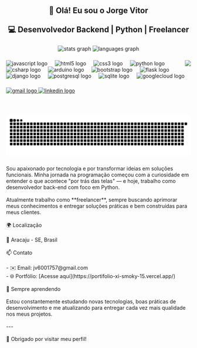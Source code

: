 <br clear="both">

<h2 align="center">👋 Olá! Eu sou o Jorge Vitor<br><br>💻 Desenvolvedor Backend | Python | Freelancer</h2>

###

<div align="center">
  <img src="https://github-readme-stats.vercel.app/api?username=jorge159753&hide_title=false&hide_rank=false&show_icons=true&include_all_commits=true&count_private=true&disable_animations=false&theme=dracula&locale=en&hide_border=false" height="150" alt="stats graph"  />
  <img src="https://github-readme-stats.vercel.app/api/top-langs?username=jorge159753&locale=en&hide_title=false&layout=compact&card_width=320&langs_count=5&theme=dracula&hide_border=false" height="150" alt="languages graph"  />
</div>

###

<img align="right" height="150" src="https://i.pinimg.com/736x/29/fd/ef/29fdef17f355e15f2bd4ab22abdd9008.jpg"  />

###

<div align="left">
  <img src="https://cdn.jsdelivr.net/gh/devicons/devicon/icons/javascript/javascript-original.svg" height="30" alt="javascript logo"  />
  <img width="12" />
  <img src="https://cdn.jsdelivr.net/gh/devicons/devicon/icons/html5/html5-original.svg" height="30" alt="html5 logo"  />
  <img width="12" />
  <img src="https://cdn.jsdelivr.net/gh/devicons/devicon/icons/css3/css3-original.svg" height="30" alt="css3 logo"  />
  <img width="12" />
  <img src="https://cdn.jsdelivr.net/gh/devicons/devicon/icons/python/python-original.svg" height="30" alt="python logo"  />
  <img width="12" />
  <img src="https://cdn.jsdelivr.net/gh/devicons/devicon/icons/csharp/csharp-original.svg" height="30" alt="csharp logo"  />
  <img width="12" />
  <img src="https://cdn.jsdelivr.net/gh/devicons/devicon/icons/arduino/arduino-original.svg" height="30" alt="arduino logo"  />
  <img width="12" />
  <img src="https://cdn.jsdelivr.net/gh/devicons/devicon/icons/bootstrap/bootstrap-original.svg" height="30" alt="bootstrap logo"  />
  <img width="12" />
  <img src="https://cdn.jsdelivr.net/gh/devicons/devicon/icons/flask/flask-original.svg" height="30" alt="flask logo"  />
  <img width="12" />
  <img src="https://cdn.jsdelivr.net/gh/devicons/devicon/icons/django/django-plain.svg" height="30" alt="django logo"  />
  <img width="12" />
  <img src="https://cdn.jsdelivr.net/gh/devicons/devicon/icons/postgresql/postgresql-original.svg" height="30" alt="postgresql logo"  />
  <img width="12" />
  <img src="https://cdn.jsdelivr.net/gh/devicons/devicon/icons/sqlite/sqlite-original.svg" height="30" alt="sqlite logo"  />
  <img width="12" />
  <img src="https://cdn.jsdelivr.net/gh/devicons/devicon/icons/googlecloud/googlecloud-original.svg" height="30" alt="googlecloud logo"  />
</div>

###

<div align="left">
  <a href="https://jv6001757@gmail.com">
    <img src="https://img.shields.io/static/v1?message=Gmail&logo=gmail&label=&color=D14836&logoColor=white&labelColor=&style=for-the-badge" height="35" alt="gmail logo" />
  </a>
  <a href="[https://www.linkedin.com](https://www.linkedin.com/in/jorge-vitor-091814248/)">
    <img src="https://img.shields.io/static/v1?message=LinkedIn&logo=linkedin&label=&color=0077B5&logoColor=white&labelColor=&style=for-the-badge" height="35" alt="linkedin logo" />
  </a>
</div>


###

<br clear="both">

<img src="https://raw.githubusercontent.com/jorge159753/jorge159753/output/snake.svg" alt="Snake animation" />

###

<p align="left">Sou apaixonado por tecnologia e por transformar ideias em soluções funcionais. Minha jornada na programação começou com a curiosidade em entender o que acontece "por trás das telas" — e hoje, trabalho como desenvolvedor back-end com foco em Python.<br><br>Atualmente trabalho como **freelancer**, sempre buscando aprimorar meus conhecimentos e entregar soluções práticas e bem construídas para meus clientes.<br><br>🌍 Localização<br><br>📍 Aracaju - SE, Brasil<br><br>📫 Contato<br><br>- ✉️ Email: jv6001757@gmail.com  <br>- 🌐 Portfólio: [Acesse aqui](https://portifolio-xi-smoky-15.vercel.app/)<br><br>🚀 Sempre aprendendo<br><br>Estou constantemente estudando novas tecnologias, boas práticas de desenvolvimento e me atualizando para entregar cada vez mais qualidade nos meus projetos.<br><br>---<br><br>🔗 Obrigado por visitar meu perfil!</p>

###
